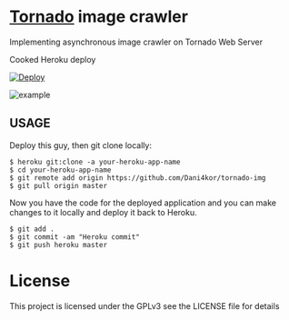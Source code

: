 # [Tornado](https://github.com/tornadoweb/tornado#tornado-web-server) image crawler

Implementing asynchronous image crawler on Tornado Web Server

Cooked Heroku deploy

[![Deploy](https://www.herokucdn.com/deploy/button.png)](https://heroku.com/deploy?template=https://github.com/dani4kor/tornado-img)

![example](/example.gif?raw=true "")

## USAGE
Deploy this guy, then git clone locally:

```
$ heroku git:clone -a your-heroku-app-name
$ cd your-heroku-app-name
$ git remote add origin https://github.com/Dani4kor/tornado-img
$ git pull origin master
```
Now you have the code for the deployed application and you can make changes to it locally and deploy it back to Heroku.

```
$ git add .
$ git commit -am "Heroku commit"
$ git push heroku master

```

# License
This project is licensed under the GPLv3 see the LICENSE file for details

